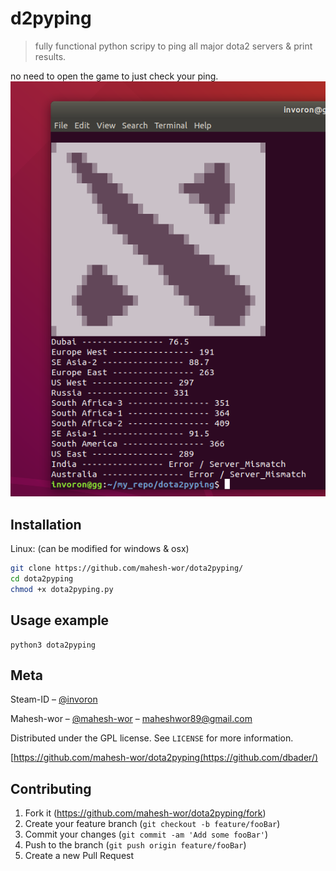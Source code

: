 # d2pyping
> fully functional python scripy to ping all major dota2 servers & print results.

no need to open the game to just check your ping.
![](header.png)

## Installation

Linux: (can be modified for windows & osx)

```sh
git clone https://github.com/mahesh-wor/dota2pyping/
cd dota2pyping
chmod +x dota2pyping.py
```


## Usage example
```
python3 dota2pyping
```
## Meta
Steam-ID – [@invoron](https://steamcommunity.com/id/dendironqwe) 

Mahesh-wor – [@mahesh-wor](https://twitter.com/dbader_org) – maheshwor89@gmail.com

Distributed under the GPL license. See ``LICENSE`` for more information.

[https://github.com/mahesh-wor/dota2pyping(https://github.com/dbader/)

## Contributing

1. Fork it (<https://github.com/mahesh-wor/dota2pyping/fork>)
2. Create your feature branch (`git checkout -b feature/fooBar`)
3. Commit your changes (`git commit -am 'Add some fooBar'`)
4. Push to the branch (`git push origin feature/fooBar`)
5. Create a new Pull Request

<!-- Markdown link & img dfn's -->
[npm-image]: https://img.shields.io/npm/v/datadog-metrics.svg?style=flat-square
[npm-url]: https://npmjs.org/package/datadog-metrics
[npm-downloads]: https://img.shields.io/npm/dm/datadog-metrics.svg?style=flat-square
[travis-image]: https://img.shields.io/travis/dbader/node-datadog-metrics/master.svg?style=flat-square
[travis-url]: https://travis-ci.org/dbader/node-datadog-metrics
[wiki]: https://github.com/mahesh-wor/dota2pyping/wiki
